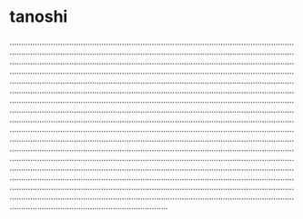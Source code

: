 # tanoshi
.................................................................................................................................................................................................................................................................................................................................................................................................................................................................................................................................................................................................................................................................................................................................................................................................................................................................................................................................................................................................................................................................................................................................................................................................................................................................................................................................................................................................................................................................................................................................................................................................................................................................................................................................................................................................................................................................................................................................................................................................................................................................................................................................................................................................................................................................